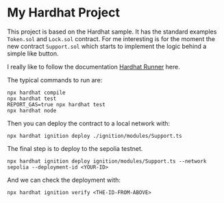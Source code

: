 # My Hardhat Project

This project is based on the Hardhat sample. It has the standard examples `Token.sol` and `Lock.sol` contract. For me interesting is for the moment the new contract `Support.sol` which starts to implement the logic behind a simple like button.

I really like to follow the documentation [Hardhat Runner](https://hardhat.org/hardhat-runner/docs/guides/compile-contracts) here.

The typical commands to run are:

```shell
npx hardhat compile
npx hardhat test
REPORT_GAS=true npx hardhat test
npx hardhat node
```

Then you can deploy the contract to a local network with:

```shell
npx hardhat ignition deploy ./ignition/modules/Support.ts
```

The final step is to deploy to the sepolia testnet.

```shell
npx hardhat ignition deploy ignition/modules/Support.ts --network sepolia --deployment-id <YOUR-ID>
```

And we can check the deployment with:

```shell
npx hardhat ignition verify <THE-ID-FROM-ABOVE>
```
